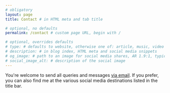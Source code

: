 ```yaml
---
# obligatory
layout: page
title: Contact # in HTML meta and tab title

# optional, no defaults
permalink: /contact # custom page URL, begin with /

# optional, overrides defaults
# type: # defaults to website, otherwise one of: article, music, video
# description: # in blog index, HTML meta and social media snippets
# og_image: # path to an image for social media shares, AR 1.9:1, typically 1200x630, begin with /
# social_image_alt: # description of the social image
---
```

You're welcome to send all queries and messages [via email](mailto:callumjhackett@gmail.com). If you prefer, you can also find me at the various social media destinations listed in the title bar.